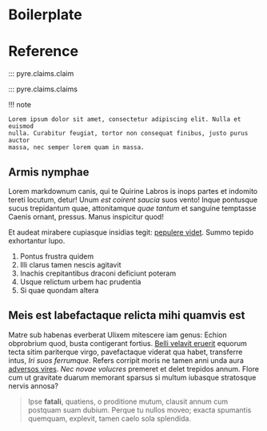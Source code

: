 # Boilerplate

# Reference

::: pyre.claims.claim

::: pyre.claims.claims

!!! note

    Lorem ipsum dolor sit amet, consectetur adipiscing elit. Nulla et euismod
    nulla. Curabitur feugiat, tortor non consequat finibus, justo purus auctor
    massa, nec semper lorem quam in massa.

## Armis nymphae

Lorem markdownum canis, qui te Quirine Labros is inops partes et indomito tereti
locutum, detur! Unum *est coirent saucia* suos vento! Inque pontusque sucus
trepidantum quae, attonitamque *quae tantum* et sanguine temptasse Caenis
ornant, pressus. Manus inspicitur quod!

Et audeat mirabere cupiasque insidias tegit: [pepulere
videt](http://www.noster-hippomenes.io/iliades). Summo tepido exhortantur lupo.

1. Pontus frustra quidem
2. Illi clarus tamen nescis agitavit
3. Inachis crepitantibus draconi deficiunt poteram
4. Usque relictum urbem hac prudentia
5. Si quae quondam altera

## Meis est labefactaque relicta mihi quamvis est

Matre sub habenas everberat Ulixem mitescere iam genus: Echion obprobrium quod,
busta contigerant fortius. [Belli velavit
eruerit](http://celeri.net/sacros-cecidere) equorum tecta sitim pariterque
virgo, pavefactaque viderat qua habet, transferre intus, *Iri suos ferrumque*.
Refers corripit moris ne tamen anni unda aura [adversos vires](http://ino.com/).
*Nec novae volucres* premeret et delet trepidos annum. Flore cum ut gravitate
duarum memorant sparsus si multum iubasque stratosque nervis annosa?

> Ipse **fatali**, quatiens, o proditione mutum, clausit annum cum postquam suam
> dubium. Perque tu nullos moveo; exacta spumantis quemquam, explevit, tamen
> caelo sola splendida.

